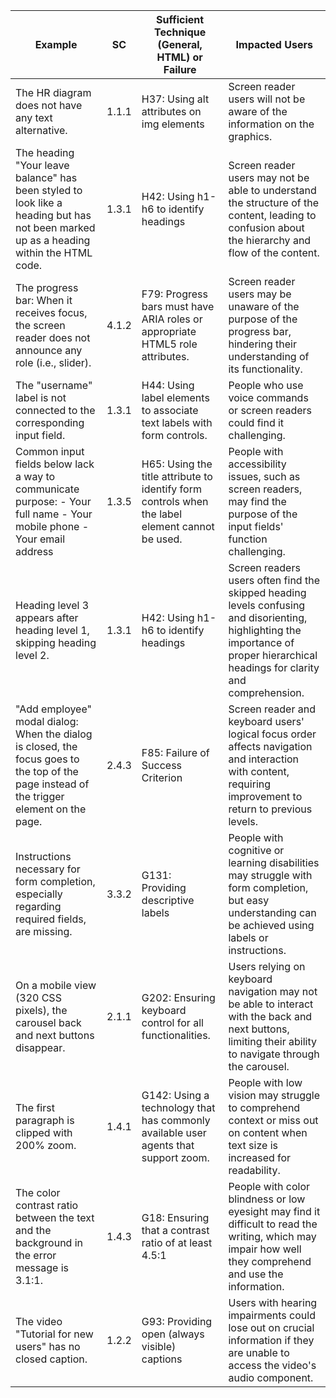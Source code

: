 | **Example**                                                                 | **SC** | **Sufficient Technique (General, HTML) or Failure**                   | **Impacted Users**                                                                                                    |
|------------------------------------------------------------------------------|--------|------------------------------------------------------------------------|-----------------------------------------------------------------------------------------------------------------------|
| The HR diagram does not have any text alternative.                           | 1.1.1  | H37: Using alt attributes on img elements                              | Screen reader users will not be aware of the information on the graphics.                                             |
| The heading "Your leave balance" has been styled to look like a heading but has not been marked up as a heading within the HTML code. | 1.3.1  | H42: Using h1-h6 to identify headings                                  | Screen reader users may not be able to understand the structure of the content, leading to confusion about the hierarchy and flow of the content. |
| The progress bar: When it receives focus, the screen reader does not announce any role (i.e., slider). | 4.1.2  | F79: Progress bars must have ARIA roles or appropriate HTML5 role attributes. | Screen reader users may be unaware of the purpose of the progress bar, hindering their understanding of its functionality. |
| The "username" label is not connected to the corresponding input field.      | 1.3.1  | H44: Using label elements to associate text labels with form controls.  | People who use voice commands or screen readers could find it challenging.                                             |
| Common input fields below lack a way to communicate purpose: - Your full name - Your mobile phone - Your email address | 1.3.5  | H65: Using the title attribute to identify form controls when the label element cannot be used. | People with accessibility issues, such as screen readers, may find the purpose of the input fields' function challenging. |
| Heading level 3 appears after heading level 1, skipping heading level 2.     | 1.3.1  | H42: Using h1-h6 to identify headings                                  | Screen readers users often find the skipped heading levels confusing and disorienting, highlighting the importance of proper hierarchical headings for clarity and comprehension. |
| "Add employee" modal dialog: When the dialog is closed, the focus goes to the top of the page instead of the trigger element on the page. | 2.4.3  | F85: Failure of Success Criterion                                       | Screen reader and keyboard users' logical focus order affects navigation and interaction with content, requiring improvement to return to previous levels. |
| Instructions necessary for form completion, especially regarding required fields, are missing. | 3.3.2  | G131: Providing descriptive labels                                      | People with cognitive or learning disabilities may struggle with form completion, but easy understanding can be achieved using labels or instructions. |
| On a mobile view (320 CSS pixels), the carousel back and next buttons disappear. | 2.1.1  | G202: Ensuring keyboard control for all functionalities.                | Users relying on keyboard navigation may not be able to interact with the back and next buttons, limiting their ability to navigate through the carousel. |
| The first paragraph is clipped with 200% zoom.                               | 1.4.1  | G142: Using a technology that has commonly available user agents that support zoom. | People with low vision may struggle to comprehend context or miss out on content when text size is increased for readability. |
| The color contrast ratio between the text and the background in the error message is 3.1:1. | 1.4.3  | G18: Ensuring that a contrast ratio of at least 4.5:1                  | People with color blindness or low eyesight may find it difficult to read the writing, which may impair how well they comprehend and use the information. |
| The video "Tutorial for new users" has no closed caption.                    | 1.2.2  | G93: Providing open (always visible) captions                          | Users with hearing impairments could lose out on crucial information if they are unable to access the video's audio component. |
